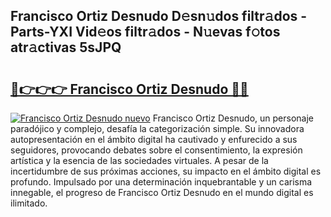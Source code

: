## Francisco Ortiz Desnudo D𝚎sn𝚞dos filtr𝚊dos - Parts-YXI Vid𝚎os filtr𝚊dos - N𝚞evas f𝚘tos atr𝚊ctivas 5sJPQ

# <h2><a href="http://mbay2r.tromn.icu/?c=Francisco+Ortiz+Desnudo">🔗👉👉👉 Francisco Ortiz Desnudo 🔗🔗</a></h2>

[![Francisco Ortiz Desnudo nuevo](https://i.imgur.com/pEAQMta.gif)](http://mbay2r.tromn.icu/?c=Francisco+Ortiz+Desnudo)
Francisco Ortiz Desnudo, un personaje paradójico y complejo, desafía la categorización simple. Su innovadora autopresentación en el ámbito digital ha cautivado y enfurecido a sus seguidores, provocando debates sobre el consentimiento, la expresión artística y la esencia de las sociedades virtuales. A pesar de la incertidumbre de sus próximas acciones, su impacto en el ámbito digital es profundo. Impulsado por una determinación inquebrantable y un carisma innegable, el progreso de Francisco Ortiz Desnudo en el mundo digital es ilimitado.
